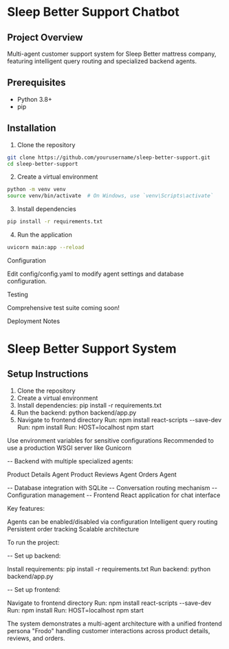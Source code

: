 # Sleep Better Support Chatbot

## Project Overview
Multi-agent customer support system for Sleep Better mattress company, featuring intelligent query routing and specialized backend agents.

## Prerequisites
- Python 3.8+
- pip

## Installation

1. Clone the repository
```bash
git clone https://github.com/yourusername/sleep-better-support.git
cd sleep-better-support
```
2. Create a virtual environment

```bash
python -m venv venv
source venv/bin/activate  # On Windows, use `venv\Scripts\activate`
```
3. Install dependencies

```bash
pip install -r requirements.txt
```
4. Run the application

```bash
uvicorn main:app --reload
```
Configuration

Edit config/config.yaml to modify agent settings and database configuration.

Testing

Comprehensive test suite coming soon!

Deployment Notes

# Sleep Better Support System

## Setup Instructions

1. Clone the repository
2. Create a virtual environment
3. Install dependencies:
   pip install -r requirements.txt
4. Run the backend:
   python backend/app.py
5. Navigate to frontend directory
Run: npm install react-scripts --save-dev
Run: npm install
Run: HOST=localhost npm start

Use environment variables for sensitive configurations
Recommended to use a production WSGI server like Gunicorn

-- Backend with multiple specialized agents:

Product Details Agent
Product Reviews Agent
Orders Agent


-- Database integration with SQLite
-- Conversation routing mechanism
-- Configuration management
-- Frontend React application for chat interface

Key features:

Agents can be enabled/disabled via configuration
Intelligent query routing
Persistent order tracking
Scalable architecture

To run the project:

-- Set up backend:

Install requirements: pip install -r requirements.txt
Run backend: python backend/app.py


-- Set up frontend:

Navigate to frontend directory
Run: npm install react-scripts --save-dev
Run: npm install
Run: HOST=localhost npm start



The system demonstrates a multi-agent architecture with a unified frontend persona "Frodo" handling customer interactions across product details, reviews, and orders.